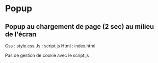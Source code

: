 # Popup
## Popup au chargement de page (2 sec) au milieu de l'écran

Css : style.css
Js : script.js
Html : index.html

Pas de gestion de cookie avec le script.js
